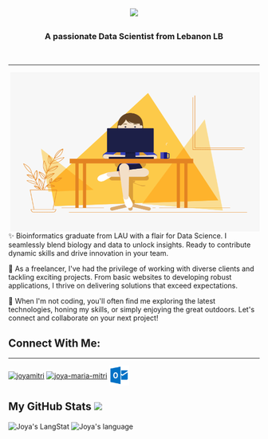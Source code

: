 <!-- Heading -->
<h1 align="center">
    <img src="https://readme-typing-svg.herokuapp.com/?font=Righteous&size=35&color=CBAACB&center=true&vCenter=true&width=500&height=70&duration=4000&lines=Hi+There!+👋;+I'm+Joya+Maria+Mitri!;" />
    
</h1>

<h3 align="center">A passionate Data Scientist from Lebanon LB</h3>

<br/>

<!-- About section -->
---
<!-- code gif-->
<img align="right" alt="GIF" src="./code.gif" width="500" height="320" />

✨ Bioinformatics graduate from LAU with a flair for Data Science. I seamlessly blend biology and data to 
unlock insights. Ready to contribute dynamic skills and drive innovation in your team.

💼 As a freelancer, I've had the privilege of working with diverse clients and tackling exciting projects. From basic websites to developing robust applications, I thrive on delivering solutions that exceed expectations.

🌟 When I'm not coding, you'll often find me exploring the latest technologies, honing my skills, or simply enjoying the great outdoors. Let's connect and collaborate on your next project!

<!-- Connect section -->
### <h2>Connect With Me:</h2>
<hr>
<p align="left">
<a href="https://instagram.com/joyamitri" target="blank"><img align="center" src="https://raw.githubusercontent.com/rahuldkjain/github-profile-readme-generator/master/src/images/icons/Social/instagram.svg" alt="joyamitri" height="30" width="40" /></a>
<a href="linkedin.com/in/joya-maria-mitri-070571216" target="blank"><img align="center" src="https://raw.githubusercontent.com/rahuldkjain/github-profile-readme-generator/master/src/images/icons/Social/linked-in-alt.svg" alt="joya-maria-mitri" height="30" width="40" /></a>
<a href="mailto:joya_mitri@hotmail.com" target="blank"><img align="center" src="./outlook-svgrepo-com.svg" alt="joya-maria-mitri" height="40" width="40" /></a>
</p>

<!-- GitHub section -->
 ##  My GitHub Stats <img src = "https://i.pinimg.com/originals/65/c4/f4/65c4f452571be1261e9c623f7da488ac.gif" width = 35px> 
 
 <div>
   <img align="center" src="https://github-readme-streak-stats.herokuapp.com/?user=joyamitri" alt="Joya's LangStat" />
  <img align="center" src="https://github-readme-stats.vercel.app/api/top-langs?username=joyamitri&langs_count=10&show_icons=true&locale=en&layout=compact&theme=light" alt="Joya's language" height="192px"  width="500px"/>
</div>